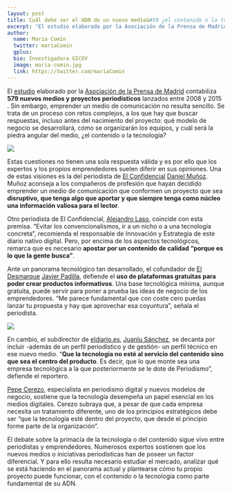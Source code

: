 ```yaml
---
layout: post
title: Cuál debe ser el ADN de un nuevo medio&#58 ¿el contenido o la tecnología?
excerpt: "El estudio elaborado por la Asociación de la Prensa de Madrid contabiliza 579 nuevos medios y proyectos periodísticos lanzados entre 2008 y 2015. Sin embargo, emprender un medio de comunicación no resulta sencillo. Se trata de un proceso con retos complejos, a los que hay que buscar respuestas, incluso antes del nacimiento del proyecto: qué modelo de negocio se desarrollará, cómo se organizarán los equipos, y cuál será la piedra angular del medio, ¿el contenido o la tecnología?"
author:
  name: Maria Comín
  twitter: mariaComin 
  gplus:  
  bio: Investigadora GICOV
  image: maria-comin.jpg
  link: https://twitter.com/mariaComin
---
```

El [estudio](http://www.apmadrid.es/noticias/generales/nuevos-medios-lanzados-por-periodistas?Itemid=209) elaborado por la [Asociación de la Prensa de Madrid](https://twitter.com/aprensamadrid) contabiliza **579 nuevos medios y proyectos periodísticos** lanzados entre 2008 y 2015 . Sin embargo, emprender un medio de comunicación no resulta sencillo. Se trata de un proceso con retos complejos, a los que hay que buscar respuestas, incluso antes del nacimiento del proyecto: qué modelo de negocio se desarrollará, cómo se organizarán los equipos, y cuál será la piedra angular del medio, ¿el contenido o la tecnología?

![](https://dl.dropboxusercontent.com/u/3578704/shots/convstec.png)

Estas cuestiones no tienen una sola respuesta válida y es por ello que los expertos y los propios emprendedores suelen diferir en sus opiniones. Una de estas visiones es la del periodista de [El Confidencial](http://www.elconfidencial.com/) [Daniel Muñoz](https://twitter.com/DanielPublico). Muñoz aconseja a los compañeros de profesión que hayan decidido emprender un medio de comunicación que conformen un proyecto que sea **disruptivo, que tenga algo que aportar y que siempre tenga como núcleo una información valiosa para el lector**.

Otro periodista de El Confidencial, [Alejandro Laso](https://twitter.com/alejandrolaso), coincide con esta premisa. “Evitar los convencionalismos, ir a un nicho o a una tecnología concreta”, recomienda el responsable de Innovación y Estrategia de este diario nativo digital. Pero, por encima de los aspectos tecnológicos, remarca que es necesario **apostar por un contenido de calidad “porque es lo que la gente busca”**.

Ante un panorama tecnológico tan desarrollado, el cofundador de [El Desmarque]( http://www.eldesmarque.com/) [Javier Padilla](https://twitter.com/elpady), defiende el **uso de plataformas gratuitas para poder crear productos informativos**. Una base tecnológica mínima, aunque gratuita, puede servir para poner a prueba las ideas de negocio de los emprendedores. “Me parece fundamental que con coste cero puedas lanzar tu propuesta y hay que aprovechar esa coyuntura”, señala el periodista. 

![](https://dl.dropboxusercontent.com/u/3578704/shots/technology.jpg)

En cambio, el subdirector de [eldiario.es](http://www.eldiario.es/), [Juanlu Sánchez](https://twitter.com/juanlusanchez), se decanta por incluir -además de un perfil periodístico y de gestión- un perfil técnico en ese nuevo medio. “**Que la tecnología no esté al servicio del contenido sino que sea el centro del producto**. Es decir, que lo que monte sea una empresa tecnológica a la que posteriormente se le dote de Periodismo”, defiende el reportero.

[Pepe Cerezo](https://twitter.com/PepeCerezo), especialista en periodismo digital y nuevos modelos de negocio, sostiene que la tecnología desempeña un papel esencial en los medios digitales. Cerezo subraya que, a pesar de que cada empresa necesita un tratamiento diferente, uno de los principios estratégicos debe ser “que la tecnología esté dentro del proyecto, que desde el principio forme parte de la organización”.

El debate sobre la primacía de la tecnología o del contenido sigue vivo entre periodistas y emprendedores. Numerosos expertos sostienen que los nuevos medios o iniciativas periodísticas han de poseer un factor diferencial. Y para ello resulta necesario estudiar el mercado, analizar qué se está haciendo en el panorama actual y plantearse cómo tu propio proyecto puede funcionar, con el contenido o la tecnología como parte fundamental de su ADN.